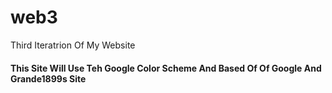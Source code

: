 # web3
Third Iteratrion Of My Website

#### This Site Will Use Teh Google Color Scheme And Based Of Of Google And Grande1899s Site
